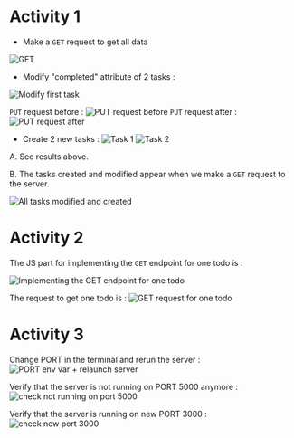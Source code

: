 # Activity 1

- Make a `GET` request to get all data

![GET](image.png)

- Modify "completed" attribute of 2 tasks :

![Modify first task](image-1.png)

`PUT` request before :
![PUT request before](image-2.png)
`PUT` request after :
![PUT request after](image-3.png)

- Create 2 new tasks :
![Task 1](image-4.png)
![Task 2](image-5.png)

A. See results above.

B. The tasks created and modified appear when we make a `GET` request to the server.

![All tasks modified and created](image-6.png)

# Activity 2

The JS part for implementing the `GET` endpoint for one todo is :

![Implementing the GET endpoint for one todo](image-7.png)

The request to get one todo is :
![GET request for one todo](image-8.png)

# Activity 3

Change PORT in the terminal and rerun the server :
![PORT env var + relaunch server](image-9.png)

Verify that the server is not running on PORT 5000 anymore :
![check not running on port 5000](image-10.png)

Verify that the server is running on new PORT 3000 :
![check new port 3000](image-11.png)
